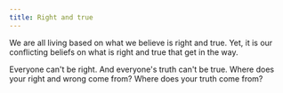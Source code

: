 ```yaml
---
title: Right and true
---
```


We are all living based on what we believe is right and true. Yet, it is our conflicting beliefs on what is right and true that get in the way.

Everyone can't be right. And everyone's truth can't be true. Where does your right and wrong come from? Where does your truth come from?
